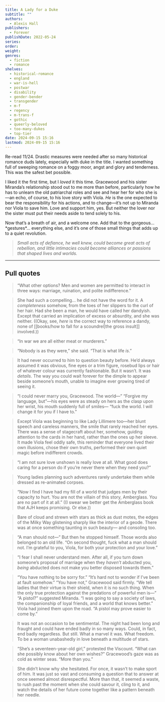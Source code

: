```yaml
---
title: A Lady for a Duke
subtitle: ""
authors:
  - Alexis Hall
publishers:
  - Forever
publishDate: 2022-05-24
series: 
order: 
weight: 
genres:
  - fiction
  - romance
shelves:
  - historical-romance
  - england
  - war-is-hell
  - postwar
  - disability
  - gender-bender
  - transgender
  - m-f
  - regency
  - m-trans-f
  - gothic
  - queerly-beloved
  - too-many-dukes
  - top-tier
date: 2024-09-15 15:16
lastmod: 2024-09-15 15:16
---
```

Re-read 11/24. Drastic measures were needed after so many historical romance duds lately, especially with duke in the title. I wanted something full of sweeping romance on a foggy moor, angst and glory and tenderness. This was the safest bet possible. 

I liked it the first time, but I *loved* it this time. Gracewood and his sister Miranda’s relationship stood out to me more than before, particularly how he has to unlearn the old patriarchal roles and see and hear her for who she is—an echo, of course, to his love story with Viola. *He* is the one expected to bear the responsibility for his actions, and to change—it’s not up to Miranda nor Viola to save him. Love and support him, yes. But neither the lover nor the sister must put their needs aside to tend solely to his.

Now that’s a breath of air, and a welcome one. Add that to the gorgeous… \*gestures\*… everything else, and it’s one of those small things that adds up to a quiet revolution.

> *Small acts of defiance, he well knew, could become great acts of rebellion, and little intimacies could become alliances or passions that shaped lives and worlds.*


---
## Pull quotes

> “What other options? Men and women are permitted to interact in three ways: marriage, ruination, and polite indifference.” 

> She had such a compelling… he did not have the word for it. A *completeness* somehow, from the toes of her slippers to the curl of her hair. Had she been a man, he would have called her dandyish. Except that carried an implication of excess or absurdity, and she was neither. ((Okay, see, *here* is the correct way to reference a dandy, none of [[books/how to fall for a scoundrel|the gross insult]] involved.))

> “In war we are all either meat or murderers.”

> “Nobody is as they were,” she said. “That is what life *is*.” 

> It had never occurred to him to question beauty before. He’d always assumed it was obvious, fine eyes or a trim figure, rosebud lips or hair of whatever colour was currently fashionable. But it wasn’t. It was *details*. The way you could wait forever for the dimple to appear beside someone’s mouth, unable to imagine ever growing tired of seeing it.

> “I could never marry you, Gracewood. The world—”
> “Forgive my language, but”—his eyes were as steady on hers as the clasp upon her wrist, his mouth suddenly full of smiles— “fuck the world. I will change it for you if I have to.”

> Except Viola was beginning to like Lady Lillimere too—her blunt speech and careless manners, the smile that rarely reached her eyes. There was a sense of stagecraft about her, somehow, guiding attention to the cards in her hand, rather than the ones up her sleeve. It made Viola feel oddly safe, this reminder that everyone lived their own illusions, chose their own truths, performed their own quiet magic before indifferent crowds.

> “I am not sure love unshown is really love at all. What good does caring for a person do if you’re never there when they need you?”

> Young ladies planning such adventures rarely undertake them while dressed as re-animated corpses.

> “Now I find I have had my fill of a world that judges men by their capacity to hurt. You are not the villain of this story, Amberglass. You are no part of it at all.” ((I swear we better get the Amberglass book that AJH keeps promising. Or else.))

> Bare of cloud and strewn with stars as thick as dust motes, the edges of the Milky Way glistening sharply like the interior of a geode. There was at once something taunting in such beauty— and consoling too. 

> “A man should not—” But then he stopped himself. Those words also belonged to an old life. “On second thought, fuck what a man should not. I’m grateful to you, Viola, for both your protection and your love.”

> “I fear I shall never understand men. After all, if you turn down someone’s proposal of marriage when they *haven’t* abducted you, *being* abducted does not make you better disposed towards them.”

> “You have nothing to be sorry for.”
> “It’s hard not to wonder if I’ve been at fault somehow.”
> “You have not,” Gracewood said firmly. “We tell ladies that their virtue is their shield, when it is no such thing. When the only true protection against the predations of powerful men is—”
> “A pistol?” suggested Miranda.
> “I was going to say a society of laws, the companionship of loyal friends, and a world that knows better.”
> Viola had joined them upon the road. “A pistol may prove easier to come by.”

> It was not an occasion to be sentimental. The night had been long and fraught and could have ended badly in so many ways. Could, in fact, end badly regardless. But still. What a marvel it was. What freedom. To be a woman unabashedly in love beneath a multitude of stars.

> “She’s a seventeen-year-old girl,” protested the Viscount. “What can she possibly know about her own wishes?”
> Gracewood’s gaze was as cold as winter seas. “More than you.”

> She didn’t know why she hesitated. For once, it wasn’t to make sport of him. It was just so vast and consuming a question that to answer at once seemed almost disrespectful. More than that, it seemed a waste, to rush past the moment when she could savour it, cling to it, and watch the details of her future come together like a pattern beneath her needle.


